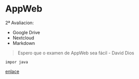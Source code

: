 # AppWeb

2ª Avaliacion:
- Google Drive
- Nextcloud
- Markdown

> Espero que o examen de AppWeb sea fácil - David Dios

` impor java `

[enlace](http://www.github.com)
